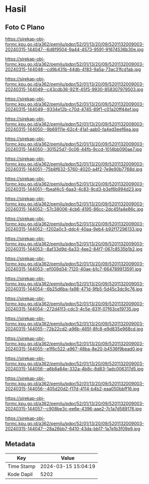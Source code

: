 # Hasil

## Foto C Plano

https://sirekap-obj-formc.kpu.go.id/a362/pemilu/pdpr/52/01/13/20/09/5201132009003-20240315-144047--6d8f9504-9a44-4573-9591-91674536b30e.jpg

https://sirekap-obj-formc.kpu.go.id/a362/pemilu/pdpr/52/01/13/20/09/5201132009003-20240315-144048--cd9b431b-44db-4183-9a5a-73ac31fcd1ab.jpg

https://sirekap-obj-formc.kpu.go.id/a362/pemilu/pdpr/52/01/13/20/09/5201132009003-20240315-144049--c43cdb36-921f-45f5-9930-858307979503.jpg

https://sirekap-obj-formc.kpu.go.id/a362/pemilu/pdpr/52/01/13/20/09/5201132009003-20240315-144049--9334e12b-c70d-4745-89f1-c01a20ff44ef.jpg

https://sirekap-obj-formc.kpu.go.id/a362/pemilu/pdpr/52/01/13/20/09/5201132009003-20240315-144050--9b69111e-62c4-41a1-aab0-fa4ed3eef6ea.jpg

https://sirekap-obj-formc.kpu.go.id/a362/pemilu/pdpr/52/01/13/20/09/5201132009003-20240315-144050--301525d7-0c06-44fb-9ccd-1014bb090ae7.jpg

https://sirekap-obj-formc.kpu.go.id/a362/pemilu/pdpr/52/01/13/20/09/5201132009003-20240315-144051--75b8f632-5760-4020-a4f2-7e9e90b7768d.jpg

https://sirekap-obj-formc.kpu.go.id/a362/pemilu/pdpr/52/01/13/20/09/5201132009003-20240315-144051--fbeaf4c5-6aa3-4c83-9cd3-b3ef6b994d23.jpg

https://sirekap-obj-formc.kpu.go.id/a362/pemilu/pdpr/52/01/13/20/09/5201132009003-20240315-144052--57c38006-4cb6-4195-86cc-2dc45fa4e86c.jpg

https://sirekap-obj-formc.kpu.go.id/a362/pemilu/pdpr/52/01/13/20/09/5201132009003-20240315-144052--f202a0c3-ddc4-40aa-9eb4-b92f17296133.jpg

https://sirekap-obj-formc.kpu.go.id/a362/pemilu/pdpr/52/01/13/20/09/5201132009003-20240315-144053--8af33d9d-6a33-4ee2-84f7-067c8535b1b2.jpg

https://sirekap-obj-formc.kpu.go.id/a362/pemilu/pdpr/52/01/13/20/09/5201132009003-20240315-144053--ef009d34-7120-40ae-b1c7-664789913591.jpg

https://sirekap-obj-formc.kpu.go.id/a362/pemilu/pdpr/52/01/13/20/09/5201132009003-20240315-144054--6b25d6ba-fa98-471d-9fb5-5d45c3dc9c76.jpg

https://sirekap-obj-formc.kpu.go.id/a362/pemilu/pdpr/52/01/13/20/09/5201132009003-20240315-144054--272d41f3-cdc3-4c5e-831f-07f63ce19735.jpg

https://sirekap-obj-formc.kpu.go.id/a362/pemilu/pdpr/52/01/13/20/09/5201132009003-20240315-144055--72b22cd2-a96b-465f-8fc8-e9d835e968cd.jpg

https://sirekap-obj-formc.kpu.go.id/a362/pemilu/pdpr/52/01/13/20/09/5201132009003-20240315-144055--e1f6c522-a967-48ba-8e20-b4536f9bead0.jpg

https://sirekap-obj-formc.kpu.go.id/a362/pemilu/pdpr/52/01/13/20/09/5201132009003-20240315-144056--a6b8a84e-332a-4b8c-8d83-1adc006317d5.jpg

https://sirekap-obj-formc.kpu.go.id/a362/pemilu/pdpr/52/01/13/20/09/5201132009003-20240315-144056--405d20d2-f17d-4114-b4b2-eaa050bbff16.jpg

https://sirekap-obj-formc.kpu.go.id/a362/pemilu/pdpr/52/01/13/20/09/5201132009003-20240315-144057--c908be3c-ee6e-4396-aae2-7c1a7d589176.jpg

https://sirekap-obj-formc.kpu.go.id/a362/pemilu/pdpr/52/01/13/20/09/5201132009003-20240315-144047--28a26bb7-6410-43da-bb17-1a7e1b3f09e9.jpg


## Metadata

| Key        | Value               |
| ---------- | ------------------- |
| Time Stamp | 2024-03-15 15:04:19 |
| Kode Dapil | 5202                |



